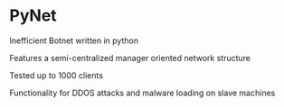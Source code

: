 # PyNet
Inefficient Botnet written in python


Features a semi-centralized manager oriented network structure


Tested up to 1000 clients


Functionality for DDOS attacks and malware loading on slave machines

